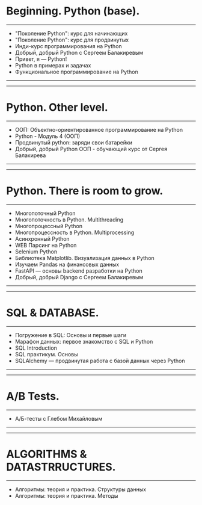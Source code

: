 # Beginning. Python (base). 

---

- "Поколение Python": курс для начинающих
- "Поколение Python": курс для продвинутых
- Инди-курс программирования на Python
- Добрый, добрый Python с Сергеем Балакиревым
- Привет, я — Python!
- Python в примерах и задачах
- Функциональное программирование на Python

***
***

# Python. Other level. 

---
- ООП: Объектно-ориентированное программирование на Python
- Python - Модуль 4 (ООП)
- Продвинутый python: заряди свои батарейки
- Добрый, добрый Python ООП - обучающий курс от Сергея Балакирева

***
***

# Python. There is room to grow. 

---
- Многопоточный Python
- Многопоточность в Python. Multithreading
- Многопроцессный Python
- Многопроцессность в Python. Multiprocessing
- Асинхронный Python
- WEB Парсинг на Python
- Selenium Python
- Библиотека Matplotlib. Визуализация данных в Python
- Изучаем Pandas на финансовых данных
- FastAPI — основы backend разработки на Python
- Добрый, добрый Django с Сергеем Балакиревым

*** 
***

# SQL  & DATABASE. 

---
- Погружение в SQL: Основы и первые шаги
- Марафон данных: первое знакомство с SQL и Python
- SQL Introduction
- SQL практикум. Основы
- SQLAlchemy — продвинутая работа с базой данных через Python

***
***

# A/B Tests. 

---
- А/Б-тесты с Глебом Михайловым

*** 
***

# ALGORITHMS & DATASTRRUCTURES. 

---
- Алгоритмы: теория и практика. Структуры данных
- Алгоритмы: теория и практика. Методы